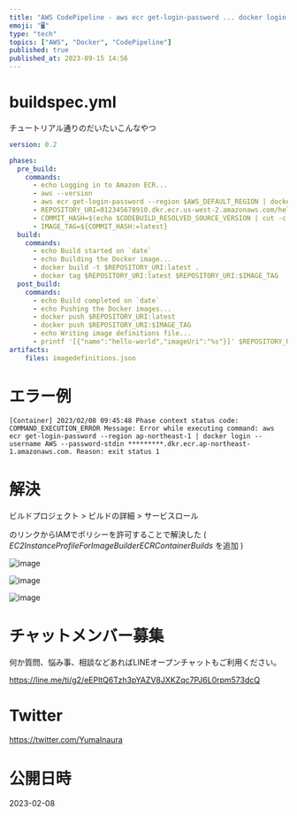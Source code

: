 ```yaml
---
title: "AWS CodePipeline - aws ecr get-login-password ... docker login が失敗する ("
emoji: "🖥"
type: "tech"
topics: ["AWS", "Docker", "CodePipeline"]
published: true
published_at: 2023-09-15 14:56
---
```


# buildspec.yml

チュートリアル通りのだいたいこんなやつ

```yaml
version: 0.2

phases:
  pre_build:
    commands:
      - echo Logging in to Amazon ECR...
      - aws --version
      - aws ecr get-login-password --region $AWS_DEFAULT_REGION | docker login --username AWS --password-stdin 012345678910.dkr.ecr.us-west-2.amazonaws.com
      - REPOSITORY_URI=012345678910.dkr.ecr.us-west-2.amazonaws.com/hello-world
      - COMMIT_HASH=$(echo $CODEBUILD_RESOLVED_SOURCE_VERSION | cut -c 1-7)
      - IMAGE_TAG=${COMMIT_HASH:=latest}
  build:
    commands:
      - echo Build started on `date`
      - echo Building the Docker image...
      - docker build -t $REPOSITORY_URI:latest .
      - docker tag $REPOSITORY_URI:latest $REPOSITORY_URI:$IMAGE_TAG
  post_build:
    commands:
      - echo Build completed on `date`
      - echo Pushing the Docker images...
      - docker push $REPOSITORY_URI:latest
      - docker push $REPOSITORY_URI:$IMAGE_TAG
      - echo Writing image definitions file...
      - printf '[{"name":"hello-world","imageUri":"%s"}]' $REPOSITORY_URI:$IMAGE_TAG > imagedefinitions.json
artifacts:
    files: imagedefinitions.json
```

# エラー例

```
[Container] 2023/02/08 09:45:48 Phase context status code: COMMAND_EXECUTION_ERROR Message: Error while executing command: aws ecr get-login-password --region ap-northeast-1 | docker login --username AWS --password-stdin *********.dkr.ecr.ap-northeast-1.amazonaws.com. Reason: exit status 1
```

# 解決

ビルドプロジェクト > ビルドの詳細 > サービスロール

のリンクからIAMでポリシーを許可することで解決した
( *EC2InstanceProfileForImageBuilderECRContainerBuilds* を追加 )

![image](https://user-images.githubusercontent.com/13635059/217496514-6ecbc0eb-060d-4c12-bf3b-384bf04ef405.png)

![image](https://user-images.githubusercontent.com/13635059/217496520-815bde40-ce50-4f23-a189-62407a55cae5.png)

![image](https://user-images.githubusercontent.com/13635059/217496522-3e241e3a-ec60-42a2-99f6-05b5d6f4039d.png)


# チャットメンバー募集


何か質問、悩み事、相談などあればLINEオープンチャットもご利用ください。

https://line.me/ti/g2/eEPltQ6Tzh3pYAZV8JXKZqc7PJ6L0rpm573dcQ


# Twitter

https://twitter.com/YumaInaura


# 公開日時

2023-02-08
